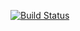 [![Build Status](https://travis-ci.com/samsam16/CSE110.svg?token=pwe3r8gWWMZ6f3PzhqGA&branch=main)](https://travis-ci.com/samsam16/CSE110)
